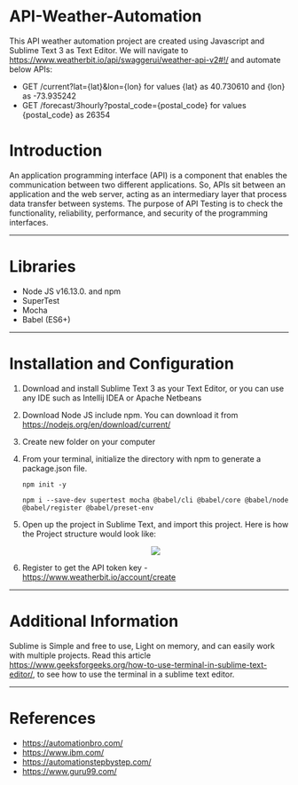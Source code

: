 # API-Weather-Automation

This API weather automation project are created using Javascript and Sublime Text 3 as Text Editor. We will navigate to https://www.weatherbit.io/api/swaggerui/weather-api-v2#!/ and automate below APIs:
- GET /current?lat={lat}&amp;lon={lon} for values {lat} as 40.730610 and {lon} as -73.935242
- GET /forecast/3hourly?postal_code={postal_code} for values {postal_code} as 26354

# Introduction

An application programming interface (API) is a component that enables the communication between two different applications.
So, APIs sit between an application and the web server, acting as an intermediary layer that process data transfer between systems.
The purpose of API Testing is to check the functionality, reliability, performance, and security of the programming interfaces.

----

# Libraries
- Node JS v16.13.0. and npm
- SuperTest
- Mocha
- Babel (ES6+)

----

# Installation and Configuration
1. Download and install Sublime Text 3 as your Text Editor, or you can use any IDE such as Intellij IDEA or Apache Netbeans
2. Download Node JS include npm. You can download it from https://nodejs.org/en/download/current/
3. Create new folder on your computer
4. From your terminal, initialize the directory with npm to generate a package.json file.

    ```npm init -y```

    ```npm i --save-dev supertest mocha @babel/cli @babel/core @babel/node @babel/register @babel/preset-env```
5. Open up the project in Sublime Text, and import this project. Here is how the Project structure would look like: <p align="center">  <img src="https://user-images.githubusercontent.com/92636608/141333094-3c227111-2127-465b-9c6d-2ce6c837eef4.png"> </p>
6. Register to get the API token key - https://www.weatherbit.io/account/create

----

# Additional Information

Sublime is Simple and free to use, Light on memory, and can easily work with multiple projects. Read this article https://www.geeksforgeeks.org/how-to-use-terminal-in-sublime-text-editor/, to see how to use the terminal in a sublime text editor.

----

# References

- https://automationbro.com/
- https://www.ibm.com/
- https://automationstepbystep.com/
- https://www.guru99.com/
